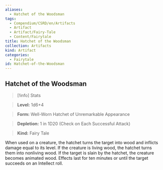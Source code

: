 ```yaml
---
aliases:
  - Hatchet of the Woodsman
tags:
  - Compendium/CSRD/en/Artifacts
  - Artifact
  - Artifact/Fairy-Tale
  - Content/Fairytale
title: Hatchet of the Woodsman
collection: Artifacts
kind: Artifact
categories:
  - Fairytale
id: Hatchet-of-the-Woodsman
---
```

## Hatchet of the Woodsman    
>[!info] Stats    
> **Level:** 1d6+4    
> **Form:** Well-Worn Hatchet of Unremarkable Appearance    
> **Depletion:** 1 in 1D20 (Check on Each Successful Attack)    
> **Kind:** Fairy Tale  
    
When used on a creature, the hatchet turns the target into wood and inflicts damage equal to its level. If the creature is living wood, the hatchet turns them into nonliving wood. If the target is slain by the hatchet, the creature becomes animated wood. Effects last for ten minutes or until the target succeeds on an Intellect roll.
